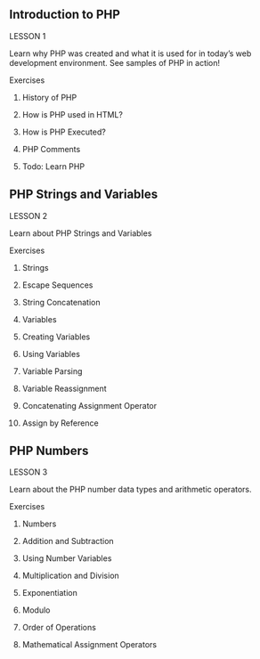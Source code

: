 ## Introduction to PHP

LESSON 1

Learn why PHP was created and what it is used for in today’s web development environment. See samples of PHP in action!

Exercises

1. History of PHP

2. How is PHP used in HTML?

3. How is PHP Executed?

4. PHP Comments

5. Todo: Learn PHP

## PHP Strings and Variables

LESSON 2

Learn about PHP Strings and Variables

Exercises

1. Strings

2. Escape Sequences

3. String Concatenation

4. Variables

5. Creating Variables

6. Using Variables

7. Variable Parsing

8. Variable Reassignment

9. Concatenating Assignment Operator

10. Assign by Reference

## PHP Numbers

LESSON 3

Learn about the PHP number data types and arithmetic operators.

Exercises

1. Numbers

2. Addition and Subtraction

3. Using Number Variables

4. Multiplication and Division

5. Exponentiation

6. Modulo

7. Order of Operations

8. Mathematical Assignment Operators